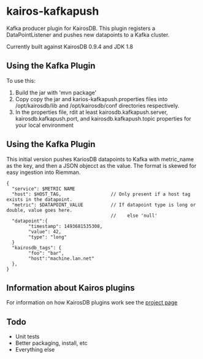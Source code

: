 kairos-kafkapush
============

Kafka producer plugin for KairosDB. This plugin registers a DataPointListener and pushes new datapoints to a Kafka cluster.

Currently built against KairosDB 0.9.4 and JDK 1.8


Using the Kafka Plugin
----------------------

To use this:

1. Build the jar with 'mvn package'
1. Copy copy the jar and karios-kafkapush.properties files into /opt/kairosdb/lib and
/opt/kairosdb/conf directories respectively.
1. In the properties file, rdit at least kairosdb.kafkapush.server, kairosdb.kafkapush.port, and
kairosdb.kafkapush.topic properties for your local environment


Using the Kafka Plugin
----------------------
This initial version pushes KariosDB datapoints to Kafka with metric_name as the key, and then
a JSON objecct as the value. The format is skewed for easy ingestion into Riemman.
```
{
  "service": $METRIC NAME
  "host": $HOST_TAG,                  // Only present if a host tag exists in the datapoint.
  "metric": $DATAPOINT_VALUE          // If datapoint type is long or double, value goes here.
                                      //    else 'null'
  "datapoint":{
        "timestamp": 1493681535308,
        "value": 42,
        "type": "long"
  }
  "kairosdb_tags": {
        "foo": "bar",
        "host":"machine.lan.net"
  },
}
```


Information about Kairos plugins
--------------------------------

For information on how KairosDB plugins work see the
[project page](https://kairosdb.github.io/docs/build/html/kairosdevelopment/Plugins.html)


Todo
-----------
* Unit tests
* Better packaging, install, etc
* Everything else
